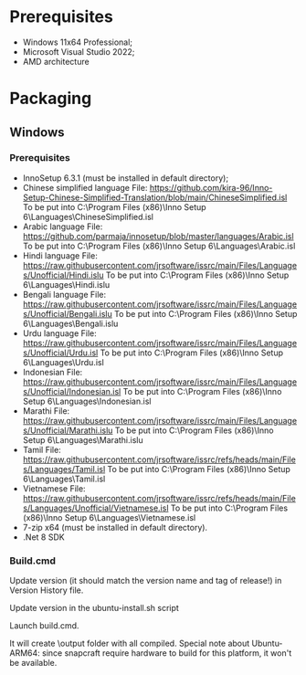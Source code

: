 # Prerequisites

- Windows 11x64 Professional;
- Microsoft Visual Studio 2022;
- AMD architecture

# Packaging

## Windows

### Prerequisites

- InnoSetup 6.3.1 (must be installed in default directory);
- Chinese simplified language
File: https://github.com/kira-96/Inno-Setup-Chinese-Simplified-Translation/blob/main/ChineseSimplified.isl
To be put into
C:\Program Files (x86)\Inno Setup 6\Languages\ChineseSimplified.isl
- Arabic language
File: https://github.com/parmaja/innosetup/blob/master/languages/Arabic.isl
To be put into
C:\Program Files (x86)\Inno Setup 6\Languages\Arabic.isl
- Hindi language
File: https://raw.githubusercontent.com/jrsoftware/issrc/main/Files/Languages/Unofficial/Hindi.islu
To be put into
C:\Program Files (x86)\Inno Setup 6\Languages\Hindi.islu
- Bengali language
File: https://raw.githubusercontent.com/jrsoftware/issrc/main/Files/Languages/Unofficial/Bengali.islu
To be put into
C:\Program Files (x86)\Inno Setup 6\Languages\Bengali.islu
- Urdu language
File: https://raw.githubusercontent.com/jrsoftware/issrc/main/Files/Languages/Unofficial/Urdu.isl
To be put into
C:\Program Files (x86)\Inno Setup 6\Languages\Urdu.isl
- Indonesian
File: https://raw.githubusercontent.com/jrsoftware/issrc/main/Files/Languages/Unofficial/Indonesian.isl
To be put into
C:\Program Files (x86)\Inno Setup 6\Languages\Indonesian.isl
- Marathi
File: https://raw.githubusercontent.com/jrsoftware/issrc/main/Files/Languages/Unofficial/Marathi.islu
To be put into
C:\Program Files (x86)\Inno Setup 6\Languages\Marathi.islu
- Tamil
File: https://raw.githubusercontent.com/jrsoftware/issrc/refs/heads/main/Files/Languages/Tamil.isl
To be put into
C:\Program Files (x86)\Inno Setup 6\Languages\Tamil.isl
- Vietnamese
File: https://raw.githubusercontent.com/jrsoftware/issrc/refs/heads/main/Files/Languages/Unofficial/Vietnamese.isl
To be put into
C:\Program Files (x86)\Inno Setup 6\Languages\Vietnamese.isl
- 7-zip x64 (must be installed in default directory).
- .Net 8 SDK


### Build.cmd

Update version (it should match the version name and tag of release!) in Version History file. 

Update version in the ubuntu-install.sh script

Launch build.cmd.

It will create <root>\output folder with all compiled.
Special note about Ubuntu-ARM64: since snapcraft require hardware to build for this platform, it won't be available.
